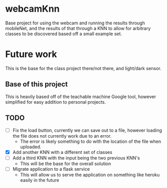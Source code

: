 # webcamKnn

Base project for using the webcam and running the results through mobileNet, and the results of that through a KNN to allow for arbitrary classes to be discovered based off a small example set.

# Future work

This is the base for the class project there/not there, and light/dark sensor.


## Base of this project

This is heavily based off of the teachable machine Google tool, however simplified for easy addition to personal projects.


## TODO

- [ ] Fix the load button, currently we can save out to a file, however loading the file does not currently work due to an error.
  - The error is likely something to do with the location of the file when uploaded.
- [x] Add another KNN with a different set of classes
- [ ] Add a third KNN with the input being the two previous KNN's
  - This will be the base for the overall solution
- [ ] Migrate application to a flask service
  - This will allow us to serve the application on something like heroku easily in the future
